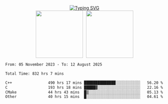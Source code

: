 <!--START_SECTION:console-->
<div align="center">
  <a href="https://git.io/typing-svg">
    <img src="https://readme-typing-svg.demolab.com/?lines=Hello+There+!;Happy+Coding+!&size=28&color=0F62FE&center=true&font=Fira+Code" alt="Typing SVG" />
  </a>
</div>
<!--END_SECTION:console-->

<div align="center" style="display: flex; justify-content: center; gap: 10px; flex-wrap: wrap;">
  <img 
    src="https://github-readme-stats.vercel.app/api?username=gotorion&hide_title=true&hide_border=true&show_icons=true&line_height=21&text_color=000&icon_color=000&bg_color=0,ea6161,ffc64d,fffc4d,52fa5a&theme=graywhite" 
    height="150"
  />
  <img 
    src="https://github-readme-stats.vercel.app/api/top-langs/?username=gotorion&hide_title=true&hide_border=true&layout=compact&langs_count=6&text_color=000&icon_color=fff&bg_color=0,52fa5a,4dfcff,c64dff&theme=graywhite" 
    height="150"
  />
</div>
<!--START_SECTION:waka-->

```txt
From: 05 November 2023 - To: 12 August 2025

Total Time: 832 hrs 7 mins

C++                490 hrs 17 mins ██████████████░░░░░░░░░░░   56.20 %
C                  193 hrs 18 mins █████▓░░░░░░░░░░░░░░░░░░░   22.16 %
CMake              44 hrs 43 mins  █▒░░░░░░░░░░░░░░░░░░░░░░░   05.13 %
Other              40 hrs 15 mins  █░░░░░░░░░░░░░░░░░░░░░░░░   04.61 %
```

<!--END_SECTION:waka-->
